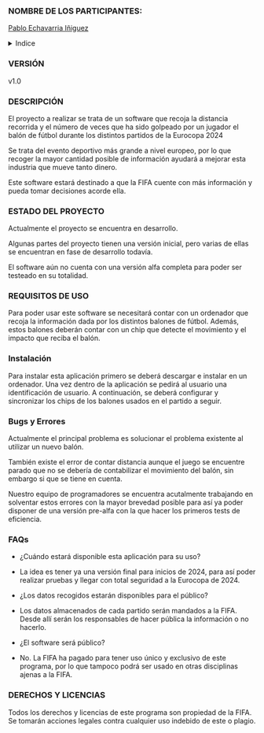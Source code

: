 ### NOMBRE DE LOS PARTICIPANTES:

[Pablo Echavarria Iñiguez](https://github.com/pei1001) 




<!-- TABLE OF CONTENTS -->
<details>
  <summary>Indice</summary>
  <ol>
     <li>
      <ul>
         <li><a href="#versión">Versión</a></li>
      </ul>
    </li>
    <li><a href="#descripción">Descripción</a></li>
    <li><a href="#estado-del-proyecto">Estado del proyecto</a></li>
    <li><a href="#requisitos-de-uso">Requisitos de uso</a></li>
    <li><a href="#instalación">Instalación</a></li>
    <li><a href="#bugs-y-errores">Bugs y errores</a>
    <li><a href="#faqs">FAQs</a>
    <li><a href="#derechos-y-licencias">Derechos y licencias</a>
      
    
  </ol>
</details>
           



### VERSIÓN

v1.0



### DESCRIPCIÓN

El proyecto a realizar se trata de un software que recoja la distancia recorrida y el número de veces que ha sido golpeado por un jugador el balón de fútbol durante los distintos partidos de la Eurocopa 2024

Se trata del evento deportivo más grande a nivel europeo, por lo que recoger la mayor cantidad posible de información ayudará a mejorar esta industria que mueve tanto dinero.

Este software estará destinado a que la FIFA cuente con más información y pueda tomar decisiones acorde ella. 




### ESTADO DEL PROYECTO

Actualmente el proyecto se encuentra en desarrollo.

Algunas partes del proyecto tienen una versión inicial, pero varias de ellas se encuentran en fase de desarrollo todavía.

El software aún no cuenta con una versión alfa completa para poder ser testeado en su totalidad.



### REQUISITOS DE USO

Para poder usar este software se necesitará contar con un ordenador que recoja la información dada por los distintos balones de fútbol.
Además, estos balones deberán contar con un chip que detecte el movimiento y el impacto que reciba el balón.



### Instalación

Para instalar esta aplicación primero se deberá descargar e instalar en un ordenador.
Una vez dentro de la aplicación se pedirá al usuario una identificación de usuario.
A continuación, se deberá configurar y sincronizar los chips de los balones usados en el partido a seguir.



### Bugs y Errores

Actualmente el principal problema es solucionar el problema existente al utilizar un nuevo balón.

También existe el error de contar distancia aunque el juego se encuentre parado que no se debería de contabilizar el movimiento del balón, sin embargo si que se tiene en cuenta.

Nuestro equipo de programadores se encuentra acutalmente trabajando en solventar estos errores con la mayor brevedad posible para así ya poder disponer de una versión pre-alfa con la que hacer los primeros tests de eficiencia.



### FAQs

- ¿Cuándo estará disponible esta aplicación para su uso?
+ La idea es tener ya una versión final para inicios de 2024, para así poder realizar pruebas y llegar con total seguridad a la Eurocopa de 2024.

- ¿Los datos recogidos estarán disponibles para el público?
+ Los datos almacenados de cada partido serán mandados a la FIFA. Desde allí serán los responsables de hacer pública la información o no hacerlo.

- ¿El software será público?
+ No. La FIFA ha pagado para tener uso único y exclusivo de este programa, por lo que tampoco podrá ser usado en otras disciplinas ajenas a la FIFA.


### DERECHOS Y LICENCIAS

Todos los derechos y licencias de este programa son propiedad de la FIFA.
Se tomarán acciones legales contra cualquier uso indebido de este o plagio.
